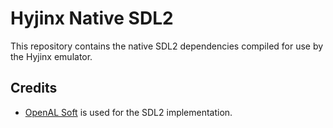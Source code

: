 # Hyjinx Native SDL2
This repository contains the native SDL2 dependencies compiled for use by the Hyjinx emulator. 

## Credits
- [OpenAL Soft](https://github.com/libsdl-org/SDL) is used for the SDL2 implementation.